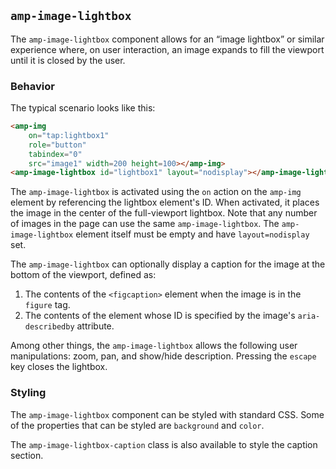 <!---
Copyright 2015 The AMP HTML Authors. All Rights Reserved.

Licensed under the Apache License, Version 2.0 (the "License");
you may not use this file except in compliance with the License.
You may obtain a copy of the License at

      http://www.apache.org/licenses/LICENSE-2.0

Unless required by applicable law or agreed to in writing, software
distributed under the License is distributed on an "AS-IS" BASIS,
WITHOUT WARRANTIES OR CONDITIONS OF ANY KIND, either express or implied.
See the License for the specific language governing permissions and
limitations under the License.
-->

## <a name="amp-image-lightbox"></a> `amp-image-lightbox`

The `amp-image-lightbox` component allows for an “image lightbox” or similar experience where, on user interaction, an image expands to fill the viewport until it is closed by the user.

### Behavior

The typical scenario looks like this:
```html
<amp-img
    on="tap:lightbox1"
    role="button"
    tabindex="0"
    src="image1" width=200 height=100></amp-img>
<amp-image-lightbox id="lightbox1" layout="nodisplay"></amp-image-lightbox>
```

The `amp-image-lightbox` is activated using the `on` action on the `amp-img` element by referencing the lightbox element's ID. When activated, it places the image in the center of the full-viewport lightbox. Note that any number of images in the page can use the same `amp-image-lightbox`. The `amp-image-lightbox` element itself must be empty and have `layout=nodisplay` set.

The `amp-image-lightbox` can optionally display a caption for the image at the bottom of the viewport, defined as:

 1. The contents of the `<figcaption>` element when the image is in the `figure` tag.
 2. The contents of the element whose ID is specified by the image's `aria-describedby` attribute.

Among other things, the `amp-image-lightbox` allows the following user manipulations: zoom, pan, and show/hide description. Pressing the `escape` key closes the lightbox.

### Styling

The `amp-image-lightbox` component can be styled with standard CSS. Some of the properties that can be styled are `background` and `color`.

The `amp-image-lightbox-caption` class is also available to style the caption section.
